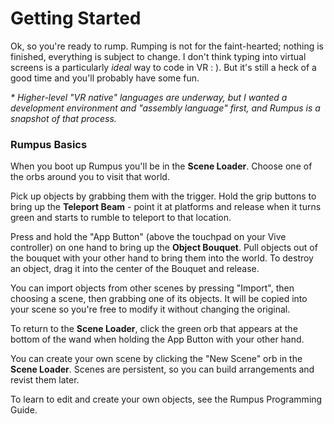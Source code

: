 # Getting Started

Ok, so you're ready to rump. Rumping is not for the faint-hearted;
nothing is finished, everything is subject to change. I don't think typing
into virtual screens is a particularly _ideal_ way to code in VR : ). 
But it's still a heck of a good time and you'll probably have some fun.

_* Higher-level "VR native" languages are underway, but I wanted a
development environment and "assembly language" first, and Rumpus
is a snapshot of that process._

### Rumpus Basics
When you boot up Rumpus you'll be in the **Scene Loader**.
Choose one of the orbs around you to visit that world.

Pick up objects by grabbing them with the trigger. Hold the grip buttons
to bring up the **Teleport Beam** - point it at platforms and release when it
turns green and starts to rumble to teleport to that location.

Press and hold the "App Button" (above the touchpad on your Vive controller)
on one hand to bring up the **Object Bouquet**. Pull objects out of the
bouquet with your other hand to bring them into the world. To destroy an
object, drag it into the center of the Bouquet and release.

You can import objects from other scenes by pressing "Import", then choosing
a scene, then grabbing one of its objects. It will be copied into your scene
so you're free to modify it without changing the original.

To return to the **Scene Loader**, click the green orb that appears at the
bottom of the wand when holding the App Button with your other hand.

You can create your own scene by clicking the "New Scene" orb in
the **Scene Loader**. Scenes are persistent, so you can build arrangements
and revist them later.

To learn to edit and create your own objects,
see the Rumpus Programming Guide.

